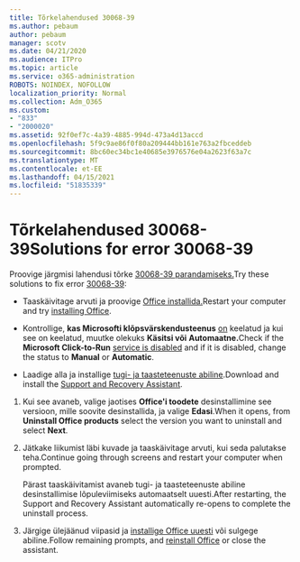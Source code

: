 ```yaml
---
title: Tõrkelahendused 30068-39
ms.author: pebaum
author: pebaum
manager: scotv
ms.date: 04/21/2020
ms.audience: ITPro
ms.topic: article
ms.service: o365-administration
ROBOTS: NOINDEX, NOFOLLOW
localization_priority: Normal
ms.collection: Adm_O365
ms.custom:
- "833"
- "2000020"
ms.assetid: 92f0ef7c-4a39-4885-994d-473a4d13accd
ms.openlocfilehash: 5f9c9ae86f0f80a209444bb161e763a2fbceddeb
ms.sourcegitcommit: 8bc60ec34bc1e40685e3976576e04a2623f63a7c
ms.translationtype: MT
ms.contentlocale: et-EE
ms.lasthandoff: 04/15/2021
ms.locfileid: "51835339"
---
```

# <a name="solutions-for-error-30068-39"></a><span data-ttu-id="4fce3-102">Tõrkelahendused 30068-39</span><span class="sxs-lookup"><span data-stu-id="4fce3-102">Solutions for error 30068-39</span></span>

<span data-ttu-id="4fce3-103">Proovige järgmisi lahendusi tõrke [30068-39 parandamiseks.](https://support.office.com/article/963ca3e4-217a-4c16-9c02-ff946548357b?wt.mc_id=Alchemy_ClientDIA)</span><span class="sxs-lookup"><span data-stu-id="4fce3-103">Try these solutions to fix error [30068-39](https://support.office.com/article/963ca3e4-217a-4c16-9c02-ff946548357b?wt.mc_id=Alchemy_ClientDIA):</span></span>
  
- <span data-ttu-id="4fce3-104">Taaskäivitage arvuti ja proovige [Office installida.](https://portal.office.com/OLS/MySoftware.aspx)</span><span class="sxs-lookup"><span data-stu-id="4fce3-104">Restart your computer and try [installing Office](https://portal.office.com/OLS/MySoftware.aspx).</span></span>

- <span data-ttu-id="4fce3-105">Kontrollige, **kas Microsofti klõpsvärskendusteenus** [on](https://support.office.com/article/963ca3e4-217a-4c16-9c02-ff946548357b?wt.mc_id=Alchemy_ClientDIA) keelatud ja kui see on keelatud, muutke olekuks **Käsitsi või** **Automaatne.**</span><span class="sxs-lookup"><span data-stu-id="4fce3-105">Check if the **Microsoft Click-to-Run** [service is disabled](https://support.office.com/article/963ca3e4-217a-4c16-9c02-ff946548357b?wt.mc_id=Alchemy_ClientDIA) and if it is disabled, change the status to **Manual** or **Automatic**.</span></span>

- <span data-ttu-id="4fce3-106">Laadige alla ja installige [tugi- ja taasteteenuste abiline](https://aka.ms/SARA-OfficeUninstall-Alchemy).</span><span class="sxs-lookup"><span data-stu-id="4fce3-106">Download and install the [Support and Recovery Assistant](https://aka.ms/SARA-OfficeUninstall-Alchemy).</span></span>

1. <span data-ttu-id="4fce3-107">Kui see avaneb, valige jaotises **Office'i toodete** desinstallimine see versioon, mille soovite desinstallida, ja valige **Edasi**.</span><span class="sxs-lookup"><span data-stu-id="4fce3-107">When it opens, from **Uninstall Office products** select the version you want to uninstall and select **Next**.</span></span>

2. <span data-ttu-id="4fce3-108">Jätkake liikumist läbi kuvade ja taaskäivitage arvuti, kui seda palutakse teha.</span><span class="sxs-lookup"><span data-stu-id="4fce3-108">Continue going through screens and restart your computer when prompted.</span></span>

    <span data-ttu-id="4fce3-109">Pärast taaskäivitamist avaneb tugi- ja taasteteenuste abiline desinstallimise lõpuleviimiseks automaatselt uuesti.</span><span class="sxs-lookup"><span data-stu-id="4fce3-109">After restarting, the Support and Recovery Assistant automatically re-opens to complete the uninstall process.</span></span>

3. <span data-ttu-id="4fce3-110">Järgige ülejäänud viipasid ja [installige Office uuesti](https://portal.office.com/OLS/MySoftware.aspx) või sulgege abiline.</span><span class="sxs-lookup"><span data-stu-id="4fce3-110">Follow remaining prompts, and [reinstall Office](https://portal.office.com/OLS/MySoftware.aspx) or close the assistant.</span></span>
